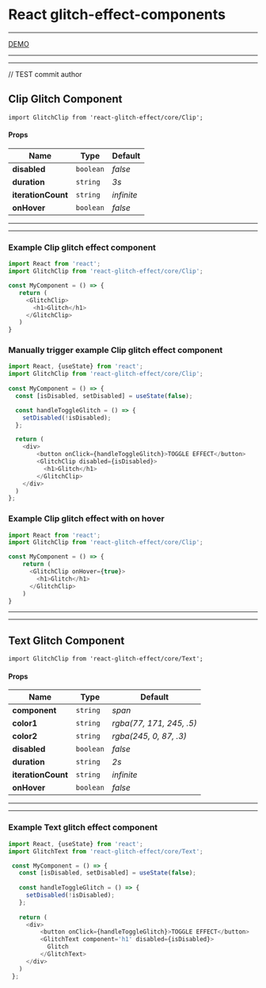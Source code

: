 # React glitch-effect-components
 ________________________________________________________
[DEMO](https://sakalx.github.io/react-glitch-effect/)
 ________________________________________________________
 ________________________________________________________
// TEST commit author
## Clip Glitch Component
`import GlitchClip from 'react-glitch-effect/core/Clip';`

#### Props
| Name | Type | Default |
| --- | --- | --- |
| **disabled** | `boolean` | *false* |
| **duration** | `string` | *3s* |
| **iterationCount** | `string` | *infinite* |
| **onHover** | `boolean` | *false* 
 ________________________________________________________
 ________________________________________________________
 
### Example Clip glitch effect component
 ```javascript
 import React from 'react';
 import GlitchClip from 'react-glitch-effect/core/Clip';
 
const MyComponent = () => {
    return (
      <GlitchClip>
        <h1>Glitch</h1>
      </GlitchClip>
    )
 }
 ```

### Manually trigger example Clip glitch effect component
```javascript
import React, {useState} from 'react';
import GlitchClip from 'react-glitch-effect/core/Clip';
   
const MyComponent = () => {
  const [isDisabled, setDisabled] = useState(false);

  const handleToggleGlitch = () => {
    setDisabled(!isDisabled);
  };

  return (
    <div>
        <button onClick={handleToggleGlitch}>TOGGLE EFFECT</button>
        <GlitchClip disabled={isDisabled}>
          <h1>Glitch</h1>
        </GlitchClip>
    </div>
  )
};
```

### Example Clip glitch effect with on hover
```javascript
import React from 'react';
import GlitchClip from 'react-glitch-effect/core/Clip';

const MyComponent = () => {
    return (
      <GlitchClip onHover={true}>
        <h1>Glitch</h1>
      </GlitchClip>
    )
}
```

 ________________________________________________________
 ________________________________________________________
 
## Text Glitch Component
`import GlitchClip from 'react-glitch-effect/core/Text';`

#### Props
| Name | Type | Default |
| --- | --- | --- |
| **component** | `string` | *span* 
| **color1** | `string` | *rgba(77, 171, 245, .5)* 
| **color2** | `string` | *rgba(245, 0, 87, .3)* 
| **disabled** | `boolean` | *false* |
| **duration** | `string` | *2s* |
| **iterationCount** | `string` | *infinite* |
| **onHover** | `boolean` | *false* 
 ________________________________________________________
 ________________________________________________________
 
### Example Text glitch effect component
```javascript
import React, {useState} from 'react';
import GlitchText from 'react-glitch-effect/core/Text';

 const MyComponent = () => {
   const [isDisabled, setDisabled] = useState(false);
 
   const handleToggleGlitch = () => {
     setDisabled(!isDisabled);
   };
 
   return (
     <div>
         <button onClick={handleToggleGlitch}>TOGGLE EFFECT</button>
         <GlitchText component='h1' disabled={isDisabled}>
           Glitch
         </GlitchText>
     </div>
   )
 };
```
